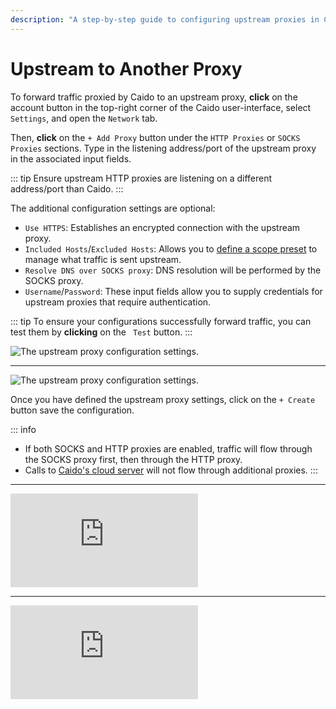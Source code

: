 ```yaml
---
description: "A step-by-step guide to configuring upstream proxies in Caido for forwarding traffic through HTTP and SOCKS proxies with authentication and scope control."
---
```


# Upstream to Another Proxy

To forward traffic proxied by Caido to an upstream proxy, **click** on the account button <code><Icon icon="fas fa-user" /></code> in the top-right corner of the Caido user-interface, select `Settings`, and open the `Network` tab.

Then, **click** on the `+ Add Proxy` button under the `HTTP Proxies` or `SOCKS Proxies` sections. Type in the listening address/port of the upstream proxy in the associated input fields.

::: tip
Ensure upstream HTTP proxies are listening on a different address/port than Caido.
:::

The additional configuration settings are optional:

- `Use HTTPS`: Establishes an encrypted connection with the upstream proxy.
- `Included Hosts`/`Excluded Hosts`: Allows you to [define a scope preset](/guides/scopes_defining.md) to manage what traffic is sent upstream.
- `Resolve DNS over SOCKS proxy`: DNS resolution will be performed by the SOCKS proxy.
- `Username`/`Password`: These input fields allow you to supply credentials for upstream proxies that require authentication.

::: tip
To ensure your configurations successfully forward traffic, you can test them by **clicking** on the <code><Icon icon="fas fa-vial" /> Test</code> button.
:::

<img alt="The upstream proxy configuration settings." src="/_images/upstream_http_proxy.png" center>

---

<img alt="The upstream proxy configuration settings." src="/_images/upstream_socks_proxy.png" center>

Once you have defined the upstream proxy settings, click on the `+ Create` button save the configuration.

::: info

- If both SOCKS and HTTP proxies are enabled, traffic will flow through the SOCKS proxy first, then through the HTTP proxy.
- Calls to [Caido's cloud server](/concepts/internals/cloud.md) will not flow through additional proxies.
:::

---

<div class="video small">
  <iframe src="https://www.youtube.com/embed/QFzaseG2Buk?si=j3KA6-ol-LrXG9bd" title="YouTube video player." frameborder="0"></iframe>
</div>

---

<div class="video small">
  <iframe src="https://www.youtube.com/embed/KFJt1LyC_FI?si=xjhR2zbItb7CqnlU" title="YouTube video player." frameborder="0"></iframe>
</div>
